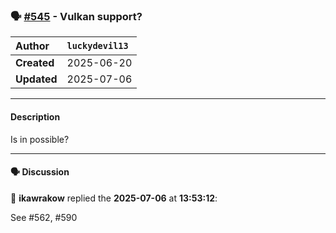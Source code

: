 ### 🗣️ [#545](https://github.com/ikawrakow/ik_llama.cpp/discussions/545) - Vulkan support?

| **Author** | `luckydevil13` |
| :--- | :--- |
| **Created** | 2025-06-20 |
| **Updated** | 2025-07-06 |

---

#### Description

Is in possible?

---

#### 🗣️ Discussion

👤 **ikawrakow** replied the **2025-07-06** at **13:53:12**:<br>

See #562, #590